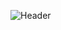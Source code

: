 ![Header](https://github.com/retrowaveQA/retrowaveQA/blob/master/assets/360_F_329576340_zBRuVjvH)


